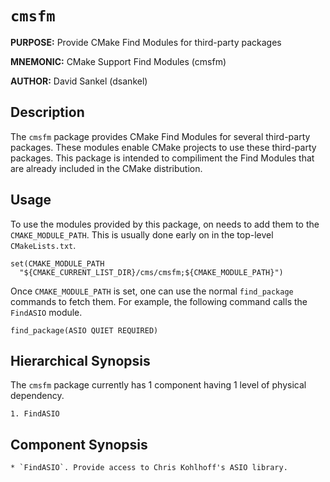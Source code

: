 # `cmsfm`

**PURPOSE:** Provide CMake Find Modules for third-party packages

**MNEMONIC:** CMake Support Find Modules (cmsfm)

**AUTHOR:** David Sankel (dsankel)

## Description

The `cmsfm` package provides CMake Find Modules for several third-party
packages. These modules enable CMake projects to use these third-party
packages. This package is intended to compiliment the Find Modules that are
already included in the CMake distribution.

## Usage

To use the modules provided by this package, on needs to add them to the
`CMAKE_MODULE_PATH`. This is usually done early on in the top-level
`CMakeLists.txt`.

```
set(CMAKE_MODULE_PATH
  "${CMAKE_CURRENT_LIST_DIR}/cms/cmsfm;${CMAKE_MODULE_PATH}")
```

Once `CMAKE_MODULE_PATH` is set, one can use the normal `find_package` commands
to fetch them. For example, the following command calls the `FindASIO` module.

```
find_package(ASIO QUIET REQUIRED)
```

## Hierarchical Synopsis

The `cmsfm` package currently has 1 component having 1 level of physical
dependency.

```
1. FindASIO
```

## Component Synopsis

```
* `FindASIO`. Provide access to Chris Kohlhoff's ASIO library.
```
